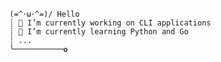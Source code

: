 ```
(=^･ω･^=)/ Hello
┊ 🔭 I’m currently working on CLI applications
┊ 🌱 I’m currently learning Python and Go
┊ ...
╰───────────✿
```


<!--
**GH404/GH404** is a ✨ _special_ ✨ repository because its `README.md` (this file) appears on your GitHub profile.

Here are some ideas to get you started:

- 🔭 I’m currently working on ...
- 🌱 I’m currently learning ...
- 👯 I’m looking to collaborate on ...
- 🤔 I’m looking for help with ...
- 💬 Ask me about ...
- 📫 How to reach me: ...
- 😄 Pronouns: ...
- ⚡ Fun fact: ...
-->
